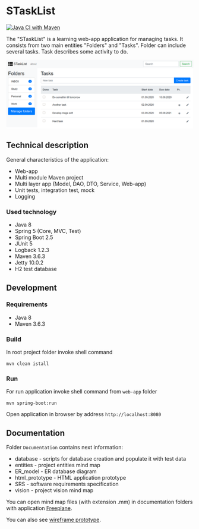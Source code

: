 # STaskList

[![Java CI with Maven](https://github.com/Smachek/STaskList/actions/workflows/maven.yml/badge.svg)](https://github.com/Smachek/STaskList/actions/workflows/maven.yml)

The "STaskList" is a learning web-app application for managing tasks.
It consists from two main entities "Folders" and "Tasks". 
Folder can include several tasks. Task describes some activity to do.

![Main page](documentation/images/STaskList_main_page.png)

## Technical description

General characteristics of the application:
- Web-app
- Multi module Maven project
- Multi layer app (Model, DAO, DTO, Service, Web-app)
- Unit tests, integration test, mock
- Logging

### Used technology

- Java 8
- Spring 5 (Core, MVC, Test)
- Spring Boot 2.5
- JUnit 5
- Logback 1.2.3
- Maven 3.6.3
- Jetty 10.0.2
- H2 test database

## Development

### Requirements

- Java 8
- Maven 3.6.3

### Build

In root project folder invoke shell command
```shell
mvn clean istall
```

### Run

For run application invoke shell command
from `web-app` folder
```shell
mvn spring-boot:run
```
Open application in browser by address `http://localhost:8080`

## Documentation

Folder `Documentation` contains next information:
- database - scripts for database creation and populate it with test data
- entities - project entities mind map
- ER_model - ER database diagram
- html_prototype - HTML application prototype
- SRS - software requirements specification
- vision - project vision mind map

You can open mind map files (with extension .mm) in documentation folders with application [Freeplane](https://www.freeplane.org/).

You can also see [wireframe prototype](https://www.figma.com/proto/Q1wFhwVUZdTQRC778gYffe/WebApp?node-id=19%3A1271&scaling=contain).
